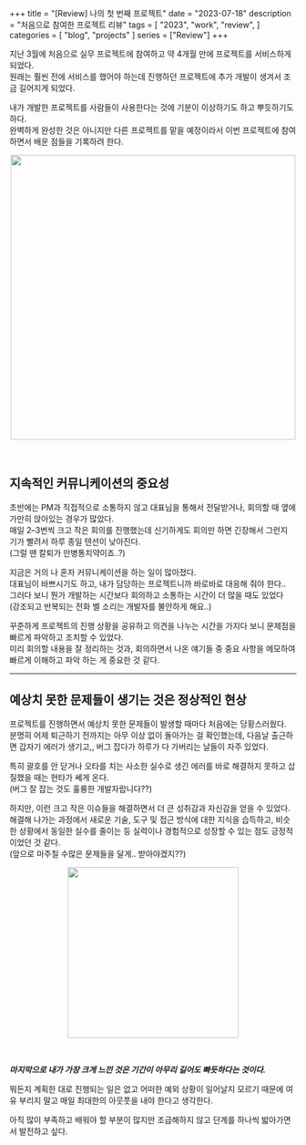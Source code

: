 +++
title = "[Review] 나의 첫 번째 프로젝트"
date = "2023-07-18"
description = "처음으로 참여한 프로젝트 리뷰"
tags = [
    "2023",
    "work",
    "review",
]
categories = [
    "blog",
    "projects"
]
series = ["Review"]
+++

지난 3월에 처음으로 실무 프로젝트에 참여하고 약 4개월 만에 프로젝트를 서비스하게 되었다. <br> 원래는 훨씬 전에 서비스를 했어야 하는데 진행하던 프로젝트에 추가 개발이 생겨서 조금 길어지게 되었다.

내가 개발한 프로젝트를 사람들이 사용한다는 것에 기분이 이상하기도 하고 뿌듯하기도 하다. <br> 완벽하게 완성한 것은 아니지만 다른 프로젝트를 맡을 예정이라서 이번 프로젝트에 참여하면서 배운 점들을 기록하려 한다.

<p align="center"><img src="https://github.com/kmseunh/blog/assets/105186724/9a1b787a-8c9b-4aa5-a102-a9238b530088" width="500"></p>

<!--more-->

<br>

## 지속적인 커뮤니케이션의 중요성

초반에는 PM과 직접적으로 소통하지 않고 대표님을 통해서 전달받거나, 회의할 때 옆에 가만히 앉아있는 경우가 많았다. <br> 매일 2–3번씩 크고 작은 회의를 진행했는데 신기하게도 회의만 하면 긴장해서 그런지 기가 빨려서 하루 종일 텐션이 낮아진다. <br> (그럴 땐 칼퇴가 만병통치약이죠..?)

지금은 거의 나 혼자 커뮤니케이션을 하는 일이 많아졌다. <br> 대표님이 바쁘시기도 하고, 내가 담당하는 프로젝트니까 바로바로 대응해 줘야 한다.. <br> 그러다 보니 뭔가 개발하는 시간보다 회의하고 소통하는 시간이 더 많을 때도 있었다<br> (강조되고 반복되는 전화 벨 소리는 개발자를 불안하게 해요..)

꾸준하게 프로젝트의 진행 상황을 공유하고 의견을 나누는 시간을 가지다 보니 문제점을 빠르게 파악하고 조치할 수 있었다. <br> 미리 회의할 내용을 잘 정리하는 것과, 회의하면서 나온 얘기들 중 중요 사항을 메모하여 빠르게 이해하고 파악 하는 게 중요한 것 같다.

<hr>

## 예상치 못한 문제들이 생기는 것은 정상적인 현상

프로젝트를 진행하면서 예상치 못한 문제들이 발생할 때마다 처음에는 당황스러웠다. <br> 분명히 어제 퇴근하기 전까지는 아무 이상 없이 돌아가는 걸 확인했는데, 다음날 출근하면 갑자기 에러가 생기고,, 버그 잡다가 하루가 다 가버리는 날들이 자주 있었다.

특히 괄호를 안 닫거나 오타를 치는 사소한 실수로 생긴 에러를 바로 해결하지 못하고 삽질했을 때는 현타가 쎄게 온다. <br> (버그 잘 잡는 것도 훌륭한 개발자랍니다??)

하지만, 이런 크고 작은 이슈들을 해결하면서 더 큰 성취감과 자신감을 얻을 수 있었다. <br> 해결해 나가는 과정에서 새로운 기술, 도구 및 접근 방식에 대한 지식을 습득하고, 비슷한 상황에서 동일한 실수를 줄이는 등 실력이나 경험적으로 성장할 수 있는 점도 긍정적이었던 것 같다. <br> (앞으로 마주칠 수많은 문제들을 달게.. 받아야겠지??)

<p align="center"><img src="https://github.com/kmseunh/blog/assets/105186724/94b27d1b-5428-4154-9074-fbdac5076008" width="300"></p>

<br>

**_마지막으로 내가 가장 크게 느낀 것은 기간이 아무리 길어도 빠듯하다는 것이다._** <br>

뭐든지 계획한 대로 진행되는 일은 없고 어떠한 예외 상황이 일어날지 모르기 때문에 여유 부리지 말고 매일 최대한의 아웃풋을 내야 한다고 생각한다.

아직 많이 부족하고 배워야 할 부분이 많지만 조급해하지 않고 단계를 하나씩 밟아가면서 발전하고 싶다.
